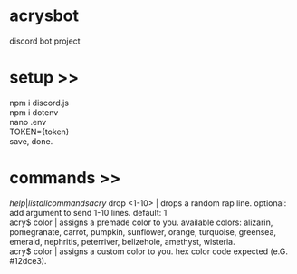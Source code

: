 # acrysbot
discord bot project

# setup >>

npm i discord.js  
npm i dotenv  
nano .env  
TOKEN={token}  
save, done.  

# commands >>
$help | list all commands  
acry$ drop <1-10> | drops a random rap line. optional: add argument to send 1-10 lines. default: 1  
acry$ color <color> | assigns a premade color to you. available colors: alizarin, pomegranate, carrot, pumpkin, sunflower, orange, turquoise, greensea, emerald, nephritis, peterriver, belizehole, amethyst, wisteria.  
acry$ color <hex> | assigns a custom color to you. hex color code expected (e.G. #12dce3).  
